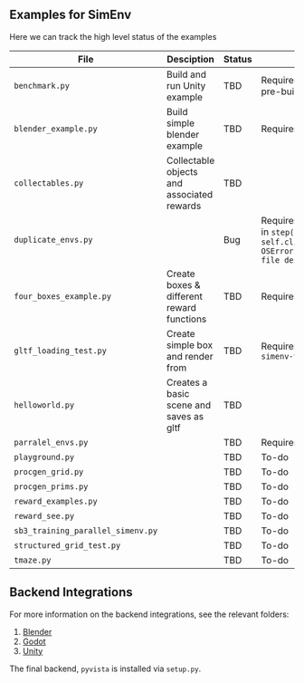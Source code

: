 ## Examples for SimEnv

Here we can track the high level status of the examples

| File                              | Desciption                                 | Status | Comments                                   | P.O.C. |
|-----------------------------------|--------------------------------------------|--------|--------------------------------------------| ----------|
| `benchmark.py`                    | Build and run Unity example                | TBD    | Requires Unity / Requires pre-built env    | Ed? |
| `blender_example.py`              | Build simple blender example               | TBD    | Requires Blender                           | TODO |
| `collectables.py`                 | Collectable objects and associated rewards | TBD    |                                            |      | 
| `duplicate_envs.py`               |                                            | Bug    | Requires Unity, Has an error in `step()`, `self.client.sendall(bytes) OSError: [Errno 9] Bad file descriptor` |      | 
| `four_boxes_example.py`           | Create boxes & different reward functions  | TBD    | Requires Unity                             |      | 
| `gltf_loading_test.py`            | Create simple box and render from          | TBD    | Requires acces to hf org `simenv-tests`    |      | 
| `helloworld.py`                   | Creates a basic scene and saves as gltf    | TBD    |                                            |      | 
| `parralel_envs.py`                |                                            | TBD    | Requires Unity                             |      | 
| `playground.py`                   |                                            | TBD    | To-do                                      |      | 
| `procgen_grid.py`                 |                                            | TBD    | To-do                                      |      | 
| `procgen_prims.py`                |                                            | TBD    | To-do                                      |      | 
| `reward_examples.py`              |                                            | TBD    | To-do                                      |      | 
| `reward_see.py`                   |                                            | TBD    | To-do                                      |      | 
| `sb3_training_parallel_simenv.py` |                                            | TBD    | To-do                                      |      | 
| `structured_grid_test.py`         |                                            | TBD    | To-do                                      |      | 
| `tmaze.py`                        |                                            | TBD    | To-do                                      |      | 

## Backend Integrations
For more information on the backend integrations, see the relevant folders:
1. [Blender](../integrations/Blender)
2. [Godot](../integrations/Godot)
3. [Unity](../integrations/Unity)

The final backend, `pyvista` is installed via `setup.py`.